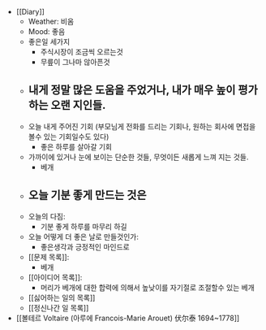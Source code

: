- [[Diary]]
    - Weather: 비옴
    - Mood: 좋음
    - 좋은일 세가지
        - 주식시장이 조금씩 오르는것
        - 무릎이 그나마 않아픈것
    - 내게 정말 많은 도움을 주었거나, 내가 매우 높이 평가하는 오랜 지인들.
        - 
    - 오늘 내게 주어진 기회 (부모님게 전화를 드리는 기회나, 원하는 회사에 면접을 볼수 있는 기회일수도 있다)
        - 좋은 하루를 살아갈 기회
    - 가까이에 있거나 눈에 보이는 단순한 것들, 무엇이든 새롭게 느껴 지는 것들.
        - 베개
    - 오늘 기분 좋게 만드는 것은
        - 
    - 오늘의 다짐:
        - 기분 좋게 하루를 마무리 하길
    - 오늘 어떻게 더 좋은 날로 만들것인가:
        - 좋은생각과 긍정적인 마인드로
    - [[문제 목록]]:
        - 베개
    - [[아이디어 목록]]:
        - 머리가 베개에 대한 합력에 의해서 높낮이를 자기절로 조절할수 있는 베개
    - [[싫어하는 일의 목록]]
    - [[정신나간 일 목록]]
- [[볼테르 Voltaire (아루에 Francois-Marie Arouet) 伏尔泰 1694~1778]]
